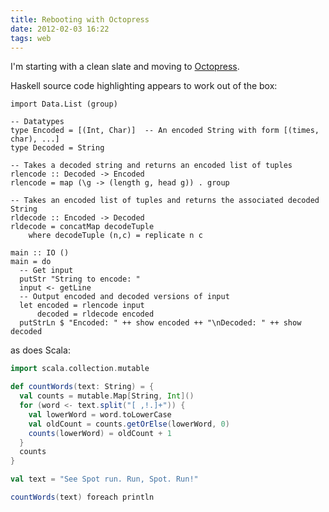 ```yaml
---
title: Rebooting with Octopress
date: 2012-02-03 16:22
tags: web
---
```


I'm starting with a clean slate and moving to [Octopress](http://octopress.org/).

Haskell source code highlighting appears to work out of the box:

``` {.haskell data-title="Run length encoding" data-link="http://rosettacode.org/wiki/Run-length_encoding#Haskell"}
import Data.List (group)

-- Datatypes
type Encoded = [(Int, Char)]  -- An encoded String with form [(times, char), ...]
type Decoded = String

-- Takes a decoded string and returns an encoded list of tuples
rlencode :: Decoded -> Encoded
rlencode = map (\g -> (length g, head g)) . group

-- Takes an encoded list of tuples and returns the associated decoded String
rldecode :: Encoded -> Decoded
rldecode = concatMap decodeTuple
    where decodeTuple (n,c) = replicate n c

main :: IO ()
main = do
  -- Get input
  putStr "String to encode: "
  input <- getLine
  -- Output encoded and decoded versions of input
  let encoded = rlencode input
      decoded = rldecode encoded
  putStrLn $ "Encoded: " ++ show encoded ++ "\nDecoded: " ++ show decoded
```

as does Scala:

``` scala
import scala.collection.mutable

def countWords(text: String) = {
  val counts = mutable.Map[String, Int]()
  for (word <- text.split("[ ,!.]+")) {
    val lowerWord = word.toLowerCase
    val oldCount = counts.getOrElse(lowerWord, 0)
    counts(lowerWord) = oldCount + 1
  }
  counts
}

val text = "See Spot run. Run, Spot. Run!"

countWords(text) foreach println
```
